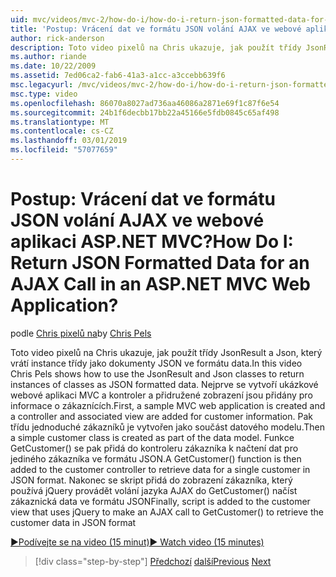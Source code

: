 ```yaml
---
uid: mvc/videos/mvc-2/how-do-i/how-do-i-return-json-formatted-data-for-an-ajax-call-in-an-aspnet-mvc-web-application
title: 'Postup: Vrácení dat ve formátu JSON volání AJAX ve webové aplikaci ASP.NET MVC? | Dokumenty Microsoft'
author: rick-anderson
description: Toto video pixelů na Chris ukazuje, jak použít třídy JsonResult a Json, který vrátí instance třídy jako dokumenty JSON ve formátu data. Nejprve ukázku MVC web vyrovnat...
ms.author: riande
ms.date: 10/22/2009
ms.assetid: 7ed06ca2-fab6-41a3-a1cc-a3ccebb639f6
msc.legacyurl: /mvc/videos/mvc-2/how-do-i/how-do-i-return-json-formatted-data-for-an-ajax-call-in-an-aspnet-mvc-web-application
msc.type: video
ms.openlocfilehash: 86070a8027ad736aa46086a2871e69f1c87f6e54
ms.sourcegitcommit: 24b1f6decbb17bb22a45166e5fdb0845c65af498
ms.translationtype: MT
ms.contentlocale: cs-CZ
ms.lasthandoff: 03/01/2019
ms.locfileid: "57077659"
---
```

<a name="how-do-i-return-json-formatted-data-for-an-ajax-call-in-an-aspnet-mvc-web-application"></a><span data-ttu-id="e46c0-105">Postup: Vrácení dat ve formátu JSON volání AJAX ve webové aplikaci ASP.NET MVC?</span><span class="sxs-lookup"><span data-stu-id="e46c0-105">How Do I: Return JSON Formatted Data for an AJAX Call in an ASP.NET MVC Web Application?</span></span>
====================
<span data-ttu-id="e46c0-106">podle [Chris pixelů na](https://twitter.com/chrispels)</span><span class="sxs-lookup"><span data-stu-id="e46c0-106">by [Chris Pels](https://twitter.com/chrispels)</span></span>

<span data-ttu-id="e46c0-107">Toto video pixelů na Chris ukazuje, jak použít třídy JsonResult a Json, který vrátí instance třídy jako dokumenty JSON ve formátu data.</span><span class="sxs-lookup"><span data-stu-id="e46c0-107">In this video Chris Pels shows how to use the JsonResult and Json classes to return instances of classes as JSON formatted data.</span></span> <span data-ttu-id="e46c0-108">Nejprve se vytvoří ukázkové webové aplikaci MVC a kontroler a přidružené zobrazení jsou přidány pro informace o zákaznících.</span><span class="sxs-lookup"><span data-stu-id="e46c0-108">First, a sample MVC web application is created and a controller and associated view are added for customer information.</span></span> <span data-ttu-id="e46c0-109">Pak třídu jednoduché zákazníků je vytvořen jako součást datového modelu.</span><span class="sxs-lookup"><span data-stu-id="e46c0-109">Then a simple customer class is created as part of the data model.</span></span> <span data-ttu-id="e46c0-110">Funkce GetCustomer() se pak přidá do kontroleru zákazníka k načtení dat pro jediného zákazníka ve formátu JSON.</span><span class="sxs-lookup"><span data-stu-id="e46c0-110">A GetCustomer() function is then added to the customer controller to retrieve data for a single customer in JSON format.</span></span> <span data-ttu-id="e46c0-111">Nakonec se skript přidá do zobrazení zákazníka, který používá jQuery provádět volání jazyka AJAX do GetCustomer() načíst zákaznická data ve formátu JSON</span><span class="sxs-lookup"><span data-stu-id="e46c0-111">Finally, script is added to the customer view that uses jQuery to make an AJAX call to GetCustomer() to retrieve the customer data in JSON format</span></span>

[<span data-ttu-id="e46c0-112">&#9654;Podívejte se na video (15 minut)</span><span class="sxs-lookup"><span data-stu-id="e46c0-112">&#9654; Watch video (15 minutes)</span></span>](https://channel9.msdn.com/Blogs/ASP-NET-Site-Videos/how-do-i-return-json-formatted-data-for-an-ajax-call-in-an-aspnet-mvc-web-application)

> [!div class="step-by-step"]
> <span data-ttu-id="e46c0-113">[Předchozí](aspnet-mvc-how-10-minute-technical-video-for-developers.md)
> [další](how-do-i-work-with-data-in-aspnet-mvc-partial-views.md)</span><span class="sxs-lookup"><span data-stu-id="e46c0-113">[Previous](aspnet-mvc-how-10-minute-technical-video-for-developers.md)
[Next](how-do-i-work-with-data-in-aspnet-mvc-partial-views.md)</span></span>
